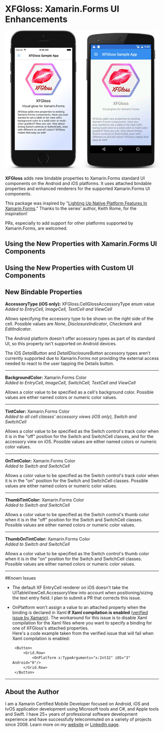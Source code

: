 # XFGloss: Xamarin.Forms UI Enhancements

![XFGloss icon](images/phoneshot.jpg)

**XFGloss** adds new bindable properties to Xamarin.Forms standard UI components on the Android and iOS platforms. It uses attached bindable properties and enhanced renderers for the supported Xamarin.Forms UI components.

This package was inspired by "[Lighting Up Native Platform Features In Xamarin Forms](http://www.wintellect.com/devcenter/krome/lighting-up-native-platform-features-in-xamarin-forms-part-1)." Thanks to the series' author, Keith Rome, for the inspiration!

PRs, especially to add support for other platforms supported by Xamarin.Forms, are welcomed.

## Using the New Properties with Xamarin.Forms UI Components



## Using the New Properties with Custom UI Components

## New Bindable Properties

**AccessoryType (iOS only):** XFGloss.CellGlossAccessoryType enum value  
_Added to EntryCell, ImageCell, TextCell and ViewCell_

Allows specifying the accessory type to be shown on the right side of the cell. Possible values are _None_, _DisclosureIndicator_, _Checkmark_ and _EditIndicator_. 

The Android platform doesn't offer accessory types as part of its standard UI, so this property isn't supported on Android devices.

The iOS _DetailButton_ and _DetailDisclosureButton_ accessory types aren't currently supported due to Xamarin.Forms not providing the external access needed to react to the user tapping the Details button.

---

**BackgroundColor:** Xamarin.Forms Color  
_Added to EntryCell, ImageCell, SwitchCell, TextCell and ViewCell_

Allows a color value to be specified as a cell's background color. Possible values are either named colors or numeric color values.

---

**TintColor:** Xamarin.Forms Color  
_Added to all cell classes' accessory views (iOS only), Switch and SwitchCell_

Allows a color value to be specified as the Switch control's track color when it is in the &quot;off&quot; position for the Switch and SwitchCell classes, and for the accessory view on iOS. Possible values are either named colors or numeric color values.

---

**OnTintColor:** Xamarin.Forms Color  
_Added to Switch and SwitchCell_

Allows a color value to be specified as the Switch control's track color when it is in the &quot;on&quot; position for the Switch and SwitchCell classes. Possible values are either named colors or numeric color values.

---

**ThumbTintColor:** Xamarin.Forms Color  
_Added to Switch and SwitchCell_

Allows a color value to be specified as the Switch control's thumb color when it is in the &quot;off&quot; position for the Switch and SwitchCell classes. Possible values are either named colors or numeric color values.

---
**ThumbOnTintColor:** Xamarin.Forms Color  
_Added to Switch and SwitchCell_

Allows a color value to be specified as the Switch control's thumb color when it is in the &quot;on&quot; position for the Switch and SwitchCell classes. Possible values are either named colors or numeric color values.

---
#Known Issues

 - The default XF EntryCell renderer on iOS doesn't take the UITableViewCell.AccessoryView into account when positioning/sizing the text entry field. I plan to submit a PR that corrects this issue.

 - OnPlatform won't assign a value to an attached property when the binding is declared in Xaml **if Xaml compilation is enabled** ([verified issue by Xamarin](https://bugzilla.xamarin.com/show_bug.cgi?id=37371)). The workaround for this issue is to disable Xaml compilation for the Xaml files where you want to specify a binding for one of XFGloss's attached properties.  
Here's a code example taken from the verified issue that will fail when Xaml compilation is enabled:

        <Button>
        	<Grid.Row>
        		<OnPlatform x:TypeArguments="x:Int32" iOS="3" Android="0"/>
        	</Grid.Row>
        </Button>
        
---
## About the Author
I am a Xamarin Certified Mobile Developer focused on Android, iOS and tvOS application development using Microsoft tools and C#, and Apple tools and Swift. I have 25+ years of professional software development experience and have successfully telecommuted on a variety of projects since 2008. Learn more on my [website](http://tommyb.com/) or [LinkedIn page](https://www.linkedin.com/in/tommybaggett).